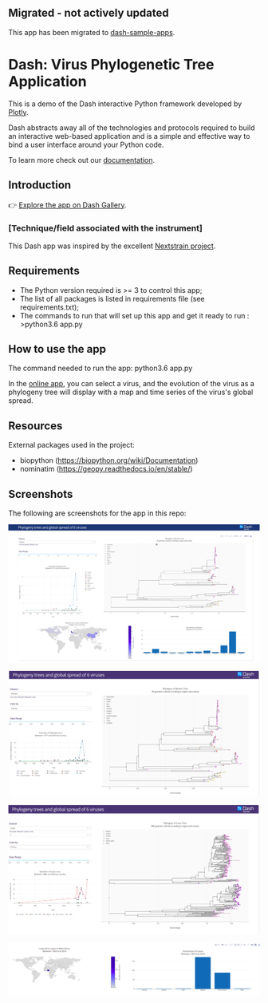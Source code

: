 ## Migrated - not actively updated
This app has been migrated to [dash-sample-apps](https://github.com/plotly/dash-sample-apps/tree/master/apps/dash-phylogeny).


# Dash: Virus Phylogenetic Tree Application

This is a demo of the Dash interactive Python framework developed by [Plotly](https://plot.ly/).

Dash abstracts away all of the technologies and protocols required to build an interactive web-based application and is a simple and effective way to bind a user interface around your Python code.

To learn more check out our [documentation](https://plot.ly/dash).

## Introduction

👉 [Explore the app on Dash Gallery](https://dash-gallery.plotly.host/dash-phylogeny/).

### [Technique/field associated with the instrument]

This Dash app was inspired by the excellent [Nextstrain project](https://nextstrain.org/zika?dmin=2014-06-17).

## Requirements
- The Python version required is >= 3 to control this app;
- The list of all packages is listed in requirements file (see requirements.txt);
- The commands to run that will set up this app and get it ready to run : >python3.6 app.py

## How to use the app
The command needed to run the app:
python3.6 app.py

In the [online app](https://dash-gallery.plotly.host/dash-phylogeny/), you can select a virus, and the evolution of the virus as a phylogeny tree will display with a map and time series of the virus's global spread.

## Resources

External packages used in the project:
- biopython (https://biopython.org/wiki/Documentation)
- nominatim (https://geopy.readthedocs.io/en/stable/)

## Screenshots
The following are screenshots for the app in this repo:

![Screenshot1](images/dash-phylo-tree.gif)

![Screenshot2](images/Screenshot1.png)

![Screenshot3](images/Screenshot2.png)

![Screenshot4](images/Screenshot3.png)

